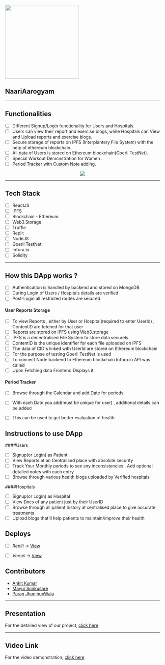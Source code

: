 <p align="left">
	<img width="240" src="https://github.com/mayur-ud/ieee-naari-arogya/blob/master/logo.png" />
	</p>

<p align="center">
	<h2 align="left"> NaariAarogyam </h2>
</p>

---

## Functionalities
- [ ]  Different Signup/Login functionality for Users and Hospitals. 
- [ ]  Users can view their report and exercise blogs, while Hospitals can View and Upload reports and exercise blogs.
- [ ]  Secure storage of reports on IPFS (Interplantery File System) with the help of ethereum blockchain.
- [ ]  All data of Users is stored on Ethereum blockchain(Goerli TestNet).
- [ ]  Special Workout Demonstration for Women .
- [ ]  Period Tracker with Custom Note adding.

<p align="center">
  <img src="##" />
</p>

------------

## Tech Stack
- [ ]  ReactJS
- [ ]  IPFS
- [ ]  Blockchain - Ethereum
- [ ]  Web3.Storage
- [ ]  Truffle
- [ ]  Replit
- [ ]  NodeJS
- [ ]  Goerli TestNet
- [ ]  Infura.io
- [ ]  Solidity

-------------

## How this DApp works ?
- [ ] Authentication is handled by backend and stored on MongoDB
- [ ] During Login of Users / Hospitals details are verified
- [ ] Post-Login all restricted routes are secured
#### User Reports Storage 
- [ ] To view Reports , either by User or Hospital(required to enter UserId) , ContentID are fetched for that user
- [ ] Reports are stored on IPFS using Web3.storage
- [ ] IPFS is a decentralised File System to store data securely
- [ ] ContentID is the unique identifier for each file uploaded on IPFS
- [ ] The data of CID's linked with UserId are stored on Ethereum blockchain
- [ ] For the purpose of testing Goerli TestNet is used
- [ ] To connect Node backend to Ethereum blockchain Infura.io API was called
- [ ] Upon Fetching data Frontend Displays it
#### Period Tracker
- [ ] Browse through the Calendar and add Date for periods
- [ ] With each Date you add(must be unique for user) , additional details can be added
- [ ] This can be used to get better evaluation of health


## Instructions to use DApp 
####Users
- [ ] Signup(or Login) as Patient
- [ ] View Reports at an Centralised place with absolute security
- [ ] Track Your Monthly periods to see any inconsistencies . Add optional detailed notes with each entry
- [ ] Browse through various health blogs uploaded by Verified hospitals 

####Hospitals
- [ ] Signup(or Login) as Hospital
- [ ] View Docs of any patient just by their UserID
- [ ] Browse through all patient history at centralised place to give accurate treatments
- [ ] Upload blogs that'll help patients to maintain/improve their health

## Deploys
- [ ] *Replit* -> [View](https://ieee-naari-arogya--sonkusaremayur0.repl.co/login/patient)
- [ ] *Vercel* -> [View](https://ieee-naari-aarogyam.vercel.app/)



## Contributors
* [Ankit Kumar](https://github.com/ankit-pn)
* [Mayur Sonkusare](https://github.com/mayur-ud)
* [Parag JhunjhunWala](https://github.com/paragjjw)
---

## Presentation 

For the detailed view of our project, [click here](##)

---
## Video Link
For the video demonstration, [click here](##)
